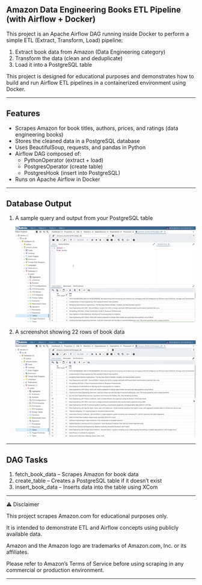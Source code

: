 ## Amazon Data Engineering Books ETL Pipeline (with Airflow + Docker)

This project is an Apache Airflow DAG running inside Docker to perform a simple ETL (Extract, Transform, Load) pipeline:

 1. Extract book data from Amazon (Data Engineering category)
 2. Transform the data (clean and deduplicate)
 3. Load it into a PostgreSQL table

This project is designed for educational purposes and demonstrates how to build and run Airflow ETL pipelines in a containerized environment using Docker.

---

## Features

- Scrapes Amazon for book titles, authors, prices, and ratings (data engineering books)
- Stores the cleaned data in a PostgreSQL database
- Uses BeautifulSoup, requests, and pandas in Python
- Airflow DAG composed of:
   - PythonOperator (extract + load)
   - PostgresOperator (create table)
   - PostgresHook (insert into PostgreSQL)
- Runs on Apache Airflow in Docker
---

## Database Output

1. A sample query and output from your PostgreSQL table

   ![Amazon Books Query](images/query.png)

   
2. A screenshot showing 22 rows of book data

   ![Amazon Books Results](images/results.png)
---

## DAG Tasks

1. fetch_book_data – Scrapes Amazon for book data
2. create_table – Creates a PostgreSQL table if it doesn’t exist
3. insert_book_data – Inserts data into the table using XCom

----

⚠️ Disclaimer

This project scrapes Amazon.com for educational purposes only.

It is intended to demonstrate ETL and Airflow concepts using publicly available data.

Amazon and the Amazon logo are trademarks of Amazon.com, Inc. or its affiliates.

Please refer to Amazon’s Terms of Service
 before using scraping in any commercial or production environment.

---
